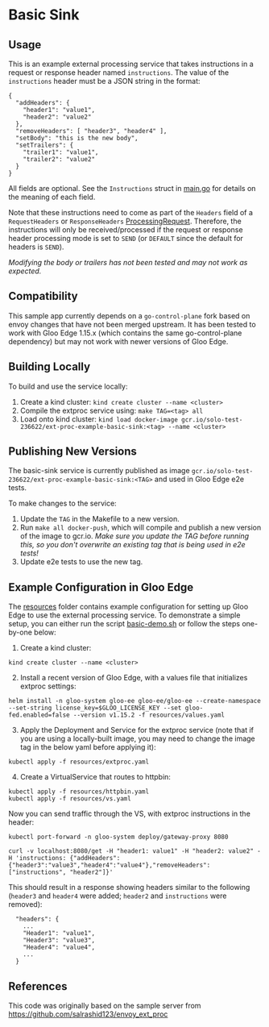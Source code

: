 # Basic Sink

## Usage

This is an example external processing service that takes instructions in a request or response header
named `instructions`. The value of the `instructions` header must be a JSON string in the format:
```
{
  "addHeaders": {
    "header1": "value1",
    "header2": "value2"
  },
  "removeHeaders": [ "header3", "header4" ],
  "setBody": "this is the new body",
  "setTrailers": {
    "trailer1": "value1",
    "trailer2": "value2"
  }
}
```
All fields are optional. See the `Instructions` struct in [main.go](./main.go) for details on the meaning of each field.

Note that these instructions need to come as part of the `Headers` field of a `RequestHeaders` or `ResponseHeaders`
[ProcessingRequest](https://www.envoyproxy.io/docs/envoy/latest/api-v3/service/ext_proc/v3/external_processor.proto#service-ext-proc-v3-processingrequest). Therefore, the instructions will only be received/processed if the
request or response header processing mode is set to `SEND` (or `DEFAULT` since the default for headers is `SEND`).

*Modifying the body or trailers has not been tested and may not work as expected.*

## Compatibility

This sample app currently depends on a `go-control-plane` fork based on envoy changes that have not been merged upstream. It has been tested to work with Gloo Edge 1.15.x (which contains the same go-control-plane dependency) but may not work with newer versions of Gloo Edge.

## Building Locally

To build and use the service locally:
1. Create a kind cluster: `kind create cluster --name <cluster>`
1. Compile the extproc service using: `make TAG=<tag> all`
1. Load onto kind cluster: `kind load docker-image gcr.io/solo-test-236622/ext-proc-example-basic-sink:<tag> --name <cluster>`

## Publishing New Versions

The basic-sink service is currently published as image `gcr.io/solo-test-236622/ext-proc-example-basic-sink:<TAG>`
and used in Gloo Edge e2e tests.

To make changes to the service:
1. Update the `TAG` in the Makefile to a new version.
1. Run `make all docker-push`, which will compile and publish a new version of the image to gcr.io. *Make sure you update the TAG before running this, so you don't overwrite an existing tag that is being used in e2e tests!*
1. Update e2e tests to use the new tag.

## Example Configuration in Gloo Edge

The [resources](./resources) folder contains example configuration for setting up Gloo Edge
to use the external processing service. To demonstrate a simple setup, you can either run the script [basic-demo.sh](./basic-demo.sh) or follow the steps one-by-one below:

1. Create a kind cluster:
```
kind create cluster --name <cluster>
```
2. Install a recent version of Gloo Edge, with a values file that initializes extproc settings:
```
helm install -n gloo-system gloo-ee gloo-ee/gloo-ee --create-namespace --set-string license_key=$GLOO_LICENSE_KEY --set gloo-fed.enabled=false --version v1.15.2 -f resources/values.yaml
```

3. Apply the Deployment and Service for the extproc service (note that if you are using a locally-built image, you may need to change the image tag in the below yaml before applying it):
```
kubectl apply -f resources/extproc.yaml
```
4. Create a VirtualService that routes to httpbin:
```
kubectl apply -f resources/httpbin.yaml
kubectl apply -f resources/vs.yaml
```

Now you can send traffic through the VS, with extproc instructions in the header:
```
kubectl port-forward -n gloo-system deploy/gateway-proxy 8080

curl -v localhost:8080/get -H "header1: value1" -H "header2: value2" -H 'instructions: {"addHeaders":{"header3":"value3","header4":"value4"},"removeHeaders":["instructions", "header2"]}'
```
This should result in a response showing headers similar to the following (`header3` and `header4` were added; `header2` and `instructions` were removed):
```
  "headers": {
    ...
    "Header1": "value1",
    "Header3": "value3",
    "Header4": "value4",
    ...
  }
```

## References

This code was originally based on the sample server from https://github.com/salrashid123/envoy_ext_proc